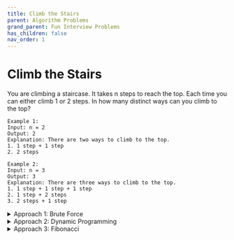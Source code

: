 ```yaml
---
title: Climb the Stairs
parent: Algorithm Problems
grand_parent: Fun Interview Problems
has_children: false
nav_order: 1
---
```


# Climb the Stairs

You are climbing a staircase. It takes n steps to reach the top. 
Each time you can either climb 1 or 2 steps. In how many distinct ways can you climb to the top?

```
Example 1:
Input: n = 2
Output: 2
Explanation: There are two ways to climb to the top.
1. 1 step + 1 step
2. 2 steps
```
```
Example 2:
Input: n = 3
Output: 3
Explanation: There are three ways to climb to the top.
1. 1 step + 1 step + 1 step
2. 1 step + 2 steps
3. 2 steps + 1 step
```



<details markdown="block">
  <summary>Approach 1: Brute Force</summary>
  
If we use brute force, we take all possible step combinations i.e. 1 and 2, at every step. At every step we are calling the function climbStairs for step 1 and 2, and return the sum of returned values of both functions.
`climbStairs(i,n)=(i + 1, n) + climbStairs(i + 2, n)` 
where i defines the current step and n defines the destination step.

#### Sample Code with Java:
```java
public class Solution {
  public int climbStairs(int n) {
      return climb_Stairs(0, n);
  }
  public int climb_Stairs(int i, int n) {
      if (i > n) {
          return 0;
      }
      if (i == n) {
          return 1;
      }
      return climb_Stairs(i + 1, n) + climb_Stairs(i + 2, n);
  }
}
```
```
Time complexity : O(2^n). Size of recursion tree will be 2^n.
Space complexity : O(n) The depth of the recursion tree can go upto n.
```

</details>


<details markdown="block">
  <summary>Approach 2: Dynamic Programming</summary>
  
  We can use dynamic programming here.
  As we can see this problem can be broken into subproblems, and it contains the optimal substructure property i.e. its optimal solution can be constructed efficiently from optimal solutions of its subproblems, we can use dynamic programming to solve this problem.
  One can reach ith step in one of the two ways:
  1. Taking a single step from (i−1)th step.
  2. Taking a step of 2 from (i−2)th step.
  So, the total number of ways to reach ith is equal to the sum of ways of reaching (i−1)th step and ways of reaching (i−2)th step. 

  Let dp[i] denotes the number of ways to reach on ith step:
  `dp[i]=dp[i-1]+dp[i-2]`
  `dp[i]=dp[i−1]+dp[i−2]`


#### Sample Code with Java:
```java
public class Solution {
  public int climbStairs(int n) {
      if (n == 1) {
          return 1;
      }
      int[] dp = new int[n + 1];
      dp[1] = 1;
      dp[2] = 2;
      for (int i = 3; i <= n; i++) {
          dp[i] = dp[i - 1] + dp[i - 2];
      }
      return dp[n];
  }
}
```
```
Time complexity : O(n). Single loop upto n.
Space complexity : O(n). dp array of size n is used.
```

</details>



<details markdown="block">
  <summary>Approach 3: Fibonacci</summary>
  
  As you can see above, the dp array follows a fibonacci sequence. So we can use the definition of fibonacci -- `Fib(n)=Fib(n−1)+Fib(n−2)` or fibonacci formula to calculate the nth fibonacci number. This can help us save the space complexity to O(1). Using matrix multiplication to obtain the nth Fibonacci Number, we can save the time complexity to O(logn).

</details>
